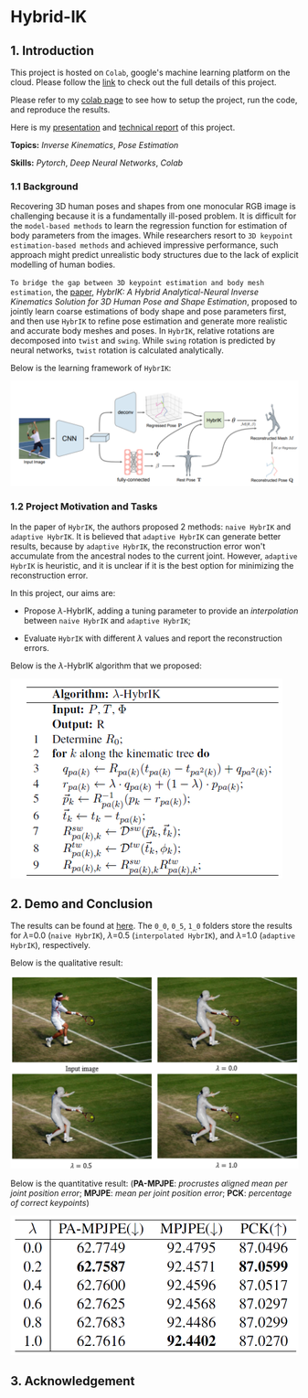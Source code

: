 # Hybrid-IK

## 1. Introduction

This project is hosted on `Colab`, google's machine learning platform on the cloud. Please follow the [link](https://drive.google.com/drive/folders/1D1EdqgHQQv_skPSmAtS0Sztoe9zqJTh6?usp=sharing) to check out the full details of this project.

Please refer to my [colab page](https://colab.research.google.com/drive/1YVSZy-Lj4H49chmWO5FQyWEHP063vvdx?usp=sharing) to see how to setup the project, run the code, and reproduce the results.

Here is my [presentation](/demo/Hybrid_Analytical_and_Neural_IK_for_Human_Pose.pdf) and [technical report](/demo/CMPT_766_Final_Report.pdf) of this project.

**Topics:** _Inverse Kinematics_, _Pose Estimation_

**Skills:** _Pytorch_, _Deep Neural Networks_, _Colab_

### 1.1 Background

Recovering 3D human poses and shapes from one monocular RGB image is challenging because it is a fundamentally ill-posed problem. It is difficult for the `model-based methods` to learn the regression function for estimation of body parameters from the images. While researchers resort to `3D keypoint estimation-based methods` and achieved impressive performance, such approach might predict unrealistic body structures due to the lack of explicit modelling of human bodies.

`To bridge the gap between 3D keypoint estimation and body mesh estimation`, the [paper](https://openaccess.thecvf.com/content/CVPR2021/papers/Li_HybrIK_A_Hybrid_Analytical-Neural_Inverse_Kinematics_Solution_for_3D_Human_CVPR_2021_paper.pdf), _HybrIK: A Hybrid Analytical-Neural Inverse Kinematics Solution for 3D Human Pose and Shape Estimation_, proposed to jointly learn coarse estimations of body shape and pose parameters first, and then use `HybrIK` to refine pose estimation and generate more realistic and accurate body meshes and poses. In `HybrIK`, relative rotations are decomposed into `twist` and `swing`. While `swing` rotation is predicted by neural networks, `twist` rotation is calculated analytically.

Below is the learning framework of `HybrIK`:

![Learning Framework of HybrIK](/demo/framework.png)

### 1.2 Project Motivation and Tasks

In the paper of `HybrIK`, the authors proposed 2 methods: `naive HybrIK` and `adaptive HybrIK`. It is believed that `adaptive HybrIK` can generate better results, because by `adaptive HybrIK`, the reconstruction error won't accumulate from the ancestral nodes to the current joint. However, `adaptive HybrIK` is heuristic, and it is unclear if it is the best option for minimizing the reconstruction error.

In this project, our aims are:

- Propose $\lambda$-HybrIK, adding a tuning parameter to provide an _interpolation_ between `naive HybrIK` and `adaptive HybrIK`;

- Evaluate `HybrIK` with different $\lambda$ values and report the reconstruction errors.

Below is the $\lambda$-HybrIK algorithm that we proposed:

![Lambda HybrIK Algorithm](/demo/algorithm.png)

## 2. Demo and Conclusion

The results can be found at [here](https://drive.google.com/drive/folders/1K6U3LFzHFFvpT908A8deQIGXEGuqQJVV?usp=sharing). The `0_0`, `0_5`, `1_0` folders store the results for $\lambda$=0.0 (`naive HybrIK`), $\lambda$=0.5 (`interpolated HybrIK`), and $\lambda$=1.0 (`adaptive HybrIK`), respectively.

Below is the qualitative result:

![Qualitative Result](/demo/qualitative.png)

Below is the quantitative result: (**PA-MPJPE**: _procrustes aligned mean per joint position error_; **MPJPE**: _mean per joint position error_; **PCK**: _percentage of correct keypoints_)

![Quantitative Result](/demo/quantitative.png)

## 3. Acknowledgement
